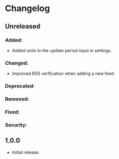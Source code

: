 # Changelog

## Unreleased
### Added:
- Added units to the update period input in settings.
### Changed:
- Improved RSS verification when adding a new feed.
### Deprecated:
### Removed:
### Fixed:
### Security:

## 1.0.0
- Initial release.
